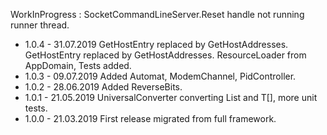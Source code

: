 
WorkInProgress : SocketCommandLineServer.Reset handle not running runner thread.
* 1.0.4	- 31.07.2019 GetHostEntry replaced by GetHostAddresses. GetHostEntry replaced by GetHostAddresses. ResourceLoader from AppDomain, Tests added.
* 1.0.3	- 09.07.2019 Added Automat, ModemChannel, PidController.
* 1.0.2	- 28.06.2019 Added ReverseBits.
* 1.0.1	- 21.05.2019 UniversalConverter converting List<T> and T[], more unit tests.
* 1.0.0	- 21.03.2019 First release migrated from full framework.
